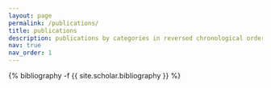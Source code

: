 ```yaml
---
layout: page
permalink: /publications/
title: publications
description: publications by categories in reversed chronological order. # generated by jekyll-scholar.
nav: true
nav_order: 1
---
```

<!-- _pages/publications.md -->
<div class="publications">

{% bibliography -f {{ site.scholar.bibliography }} %}

</div>
